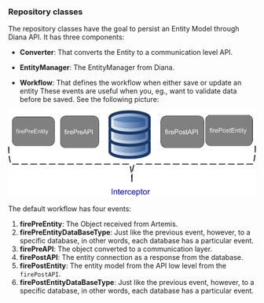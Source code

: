 ### Repository classes

The repository classes have the goal to persist an Entity Model through Diana API. It has three components:

* **Converter**: That converts the Entity to a communication level API.

* **EntityManager**: The EntityManager from Diana.

* **Workflow**: That defines the workflow when either save or update an entity  These events are useful when you, eg., want to validate data before be saved. See the following picture:

![](../../images/integration-artemis.png)

The default workflow has four events:

1. **firePreEntity**: The Object received from Artemis.
2. **firePreEntityDataBaseType**: Just like the previous event, however, to a specific database, in other words, each database has a particular event.
3. **firePreAPI**: The object converted to a communication layer.
4. **firePostAPI**: The entity connection as a response from the database.
5. **firePostEntity**: The entity model from the API low level from the `firePostAPI`.
6. **firePostEntityDataBaseType**: Just like the previous event, however, to a specific database, in other words, each database has a particular event.




